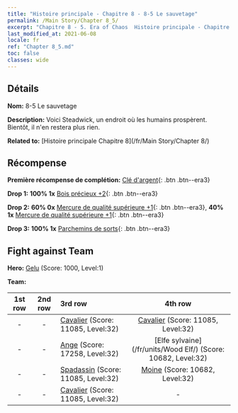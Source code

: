```yaml
---
title: "Histoire principale - Chapitre 8 - 8-5 Le sauvetage"
permalink: /Main Story/Chapter 8_5/
excerpt: "Chapitre 8 - 5. Era of Chaos  Histoire principale - Chapitre 8_5. 8-5 Le sauvetage"
last_modified_at: 2021-06-08
locale: fr
ref: "Chapter 8_5.md"
toc: false
classes: wide
---
```


## Détails

 **Nom:** 8-5 Le sauvetage

 **Description:** Voici Steadwick, un endroit où les humains prospèrent. Bientôt, il n'en restera plus rien.

 **Related to:** [Histoire principale Chapitre 8](/fr/Main Story/Chapter 8/)

## Récompense

 **Première récompense de complétion:** [Clé d'argent](/ItemsFR/con_693/){: .btn .btn--era3}

 **Drop 1:** **100% 1x** [Bois précieux +2](/ItemsFR/mat_27/){: .btn .btn--era3}

 **Drop 2:** **60% 0x** [Mercure de qualité supérieure +1](/ItemsFR/mat_21/){: .btn .btn--era3}, **40% 1x** [Mercure de qualité supérieure +1](/ItemsFR/mat_21/){: .btn .btn--era3}

 **Drop 3:** **100% 1x** [Parchemins de sorts](/ItemsFR/con_694/){: .btn .btn--era3}


## Fight against Team
 **Hero:** [Gelu](/fr/heroes/Gelu/) (Score: 1000, Level:1)

 **Team:**


  | 1st row | 2nd row | 3rd row | 4th row |
  |:----:|:----:|:----|:----:|
  | - | - | [Cavalier](/fr/units/Cavalier/) (Score: 11085, Level:32)  | [Cavalier](/fr/units/Cavalier/) (Score: 11085, Level:32)  |
  | - | - | [Ange](/fr/units/Angel/) (Score: 17258, Level:32)  | [Elfe sylvaine](/fr/units/Wood Elf/) (Score: 10682, Level:32)  |
  | - | - | [Spadassin](/fr/units/Swordsman/) (Score: 11085, Level:32)  | [Moine](/fr/units/Monk/) (Score: 10682, Level:32)  |
  | - | - | [Cavalier](/fr/units/Cavalier/) (Score: 11085, Level:32)  | - |


